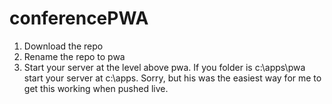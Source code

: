# conferencePWA

1. Download the repo
2. Rename the repo to pwa
3. Start your server at the level above pwa. If you folder is c:\apps\pwa start your server at c:\apps. Sorry, but his was the easiest way for me to get this working when pushed live.
